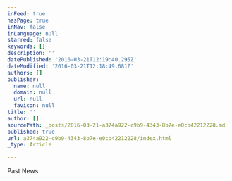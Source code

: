 ```yaml
---
inFeed: true
hasPage: true
inNav: false
inLanguage: null
starred: false
keywords: []
description: ''
datePublished: '2016-03-21T12:19:40.295Z'
dateModified: '2016-03-21T12:18:49.681Z'
authors: []
publisher:
  name: null
  domain: null
  url: null
  favicon: null
title: ''
author: []
sourcePath: _posts/2016-03-21-a374a922-c9b9-4343-8b7e-e0cb42212228.md
published: true
url: a374a922-c9b9-4343-8b7e-e0cb42212228/index.html
_type: Article

---
```

Past News